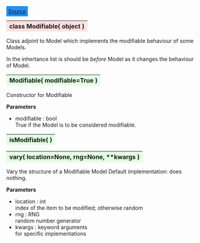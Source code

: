 ---
---

<div class="button">
  <span style="background-color: DodgerBlue; color: White;  border:5px solid DodgerBlue">
<a href=https://github.com/dokester/BayesicFitting/blob/master/BayesicFitting/source/Modifiable.py target=_blank>Source</a></span></div>

<a name="Modifiable"></a>
<table><thead style="background-color:#FFE0E0; width:100%"><tr><th style="text-align:left">
<strong>class Modifiable(</strong> object )
</th></tr></thead></table>
<p>

Class adjoint to Model which implements the modifiable behaviour of some Models.

In the inhertance list is should be *before* Model as it changes the behaviour of Model.


<a name="Modifiable"></a>
<table><thead style="background-color:#E0FFE0; width:100%"><tr><th style="text-align:left">
<strong>Modifiable(</strong> modifiable=True ) 
</th></tr></thead></table>
<p>

Constructor for Modifiable

<b>Parameters</b>

* modifiable :  bool<br>
    True if the Model is to be considered modifiable.

<a name="isModifiable"></a>
<table><thead style="background-color:#E0FFE0; width:100%"><tr><th style="text-align:left">
<strong>isModifiable(</strong> ) 
</th></tr></thead></table>
<p>
<a name="vary"></a>
<table><thead style="background-color:#E0FFE0; width:100%"><tr><th style="text-align:left">
<strong>vary(</strong> location=None, rng=None, **kwargs ) 
</th></tr></thead></table>
<p>

Vary the structure of a Modifiable Model
Default implementation: does nothing.

<b>Parameters</b>

* location  :  int<br>
    index of the item to be modified; otherwise random<br>
* rng  :  RNG<br>
    random number generator<br>
* kwargs  :  keyword arguments<br>
    for specific implementations

